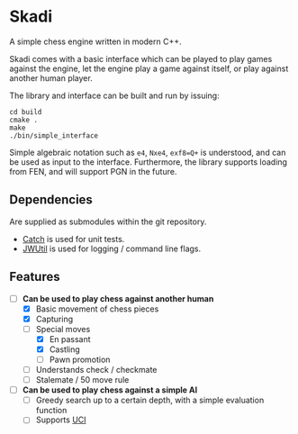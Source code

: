 # Skadi
A simple chess engine written in modern C++.

Skadi comes with a basic interface which can be played to play games against the engine, let the engine play a game against itself, or play against another human player.

The library and interface can be built and run by issuing:
```
cd build
cmake .
make
./bin/simple_interface
```
Simple algebraic notation such as `e4`, `Nxe4`, `exf8=Q+` is understood, and can be used as input to the interface. Furthermore, the library supports loading from FEN, and will support PGN in the future.

## Dependencies

Are supplied as submodules within the git repository.

- [Catch](https://github.com/philsquared/Catch) is used for unit tests.
- [JWUtil](https://github.com/jwbuurlage/JWUtil) is used for logging / command line flags.

## Features

- [ ] **Can be used to play chess against another human**
  - [x] Basic movement of chess pieces
  - [x] Capturing
  - [ ] Special moves
    - [x] En passant
    - [x] Castling
    - [ ] Pawn promotion
  - [ ] Understands check / checkmate
  - [ ] Stalemate / 50 move rule
- [ ] **Can be used to play chess against a simple AI**
  - [ ] Greedy search up to a certain depth, with a simple evaluation function
  - [ ] Supports [UCI](https://en.wikipedia.org/wiki/Universal_Chess_Interface)
